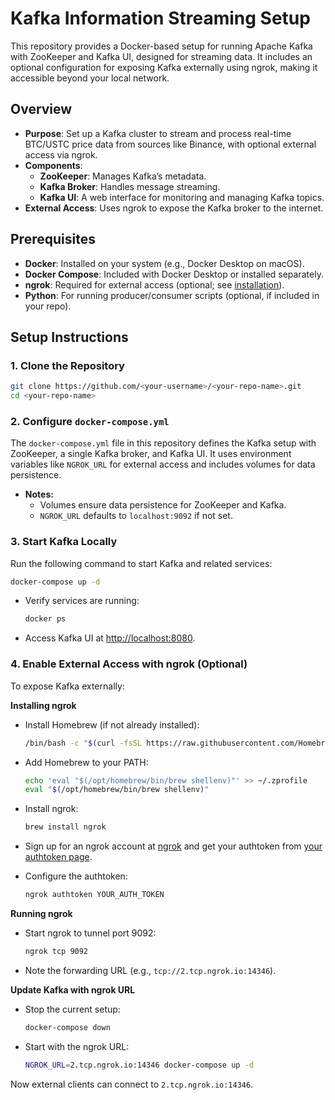 # Kafka Information Streaming Setup

This repository provides a Docker-based setup for running Apache Kafka with ZooKeeper and Kafka UI, designed for streaming data. It includes an optional configuration for exposing Kafka externally using ngrok, making it accessible beyond your local network.

## Overview

- **Purpose**: Set up a Kafka cluster to stream and process real-time BTC/USTC price data from sources like Binance, with optional external access via ngrok.
- **Components**:
  - **ZooKeeper**: Manages Kafka’s metadata.
  - **Kafka Broker**: Handles message streaming.
  - **Kafka UI**: A web interface for monitoring and managing Kafka topics.
- **External Access**: Uses ngrok to expose the Kafka broker to the internet.

## Prerequisites

- **Docker**: Installed on your system (e.g., Docker Desktop on macOS).
- **Docker Compose**: Included with Docker Desktop or installed separately.
- **ngrok**: Required for external access (optional; see [installation](#installing-ngrok)).
- **Python**: For running producer/consumer scripts (optional, if included in your repo).

## Setup Instructions

### 1. Clone the Repository
  ```bash
  git clone https://github.com/<your-username>/<your-repo-name>.git
  cd <your-repo-name>
  ```

### 2. Configure `docker-compose.yml`

The `docker-compose.yml` file in this repository defines the Kafka setup with ZooKeeper, a single Kafka broker, and Kafka UI. It uses environment variables like `NGROK_URL` for external access and includes volumes for data persistence.

- **Notes:**
  - Volumes ensure data persistence for ZooKeeper and Kafka.
  - `NGROK_URL` defaults to `localhost:9092` if not set.

### 3. Start Kafka Locally

Run the following command to start Kafka and related services:
  ```bash
  docker-compose up -d
  ```

- Verify services are running:
  ```bash
  docker ps
  ```

- Access Kafka UI at [http://localhost:8080](http://localhost:8080).

### 4. Enable External Access with ngrok (Optional)

To expose Kafka externally:

**Installing ngrok**
- Install Homebrew (if not already installed):
  ```bash
  /bin/bash -c "$(curl -fsSL https://raw.githubusercontent.com/Homebrew/install/HEAD/install.sh)"
  ```

- Add Homebrew to your PATH:
  ```bash
  echo 'eval "$(/opt/homebrew/bin/brew shellenv)"' >> ~/.zprofile
  eval "$(/opt/homebrew/bin/brew shellenv)"
  ```

- Install ngrok:
  ```bash
  brew install ngrok
  ```

- Sign up for an ngrok account at [ngrok](https://dashboard.ngrok.com/signup) and get your authtoken from [your authtoken page](https://dashboard.ngrok.com/get-started/your-authtoken).

- Configure the authtoken:
  ```bash
  ngrok authtoken YOUR_AUTH_TOKEN
  ```

**Running ngrok**

- Start ngrok to tunnel port 9092:
  ```bash
  ngrok tcp 9092
  ```

- Note the forwarding URL (e.g., `tcp://2.tcp.ngrok.io:14346`).

**Update Kafka with ngrok URL**

- Stop the current setup:
  ```bash
  docker-compose down
  ```

- Start with the ngrok URL:
  ```bash
  NGROK_URL=2.tcp.ngrok.io:14346 docker-compose up -d
  ```

Now external clients can connect to `2.tcp.ngrok.io:14346`.


















